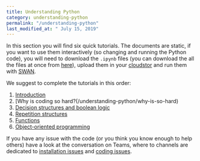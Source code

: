 ```yaml
---
title: Understanding Python
category: understanding-python
permalink: "/understanding-python"
last_modified_at: " July 15, 2019"
---
```


In this section you will find six quick tutorials. The documents are static, if you want to use them interactively (so changing and running the Python code), you will need to download the `.ipynb` files  (you can download the all the files at once from [here](https://code.research.uts.edu.au/143852/code-as-literacy-jupyter-notebooks/-/archive/master/code-as-literacy-jupyter-notebooks-master.zip)), upload them in your [cloudstor](http://www.dsmcode.com/getting-started/jupyter-notebook#cloudstor) and run them with [SWAN](http://www.dsmcode.com/getting-started/jupyter-notebook#cloudstor--jupyter-notebook--swan).

We suggest to complete the tutorials in this order:

1. [Introduction](/understanding-python/introduction)
2. [Why is coding so hard?(/understanding-python/why-is-so-hard)
3. [Decision structures and boolean logic](/understanding-python/decisions-and-logic)
4. [Repetition structures](/understanding-python/repetition)
5. [Functions](/understanding-python/functions)
6. [Object-oriented programming](/understanding-python/object-oriented-programming)

If you have any issue with the code (or you think you know enough to help others) have a look at the conversation on Teams, where to channels are dedicated to [installation issues](https://teams.microsoft.com/l/channel/19%3a769484749865406984d5d97a4bf7d25c%40thread.skype/Coding%2520issues?groupId=6b2b6609-a95b-40a2-8570-91455f3f78ba&tenantId=e8911c26-cf9f-4a9c-878e-527807be8791) and [coding issues](https://teams.microsoft.com/l/channel/19%3a769484749865406984d5d97a4bf7d25c%40thread.skype/Coding%2520issues?groupId=6b2b6609-a95b-40a2-8570-91455f3f78ba&tenantId=e8911c26-cf9f-4a9c-878e-527807be8791).
